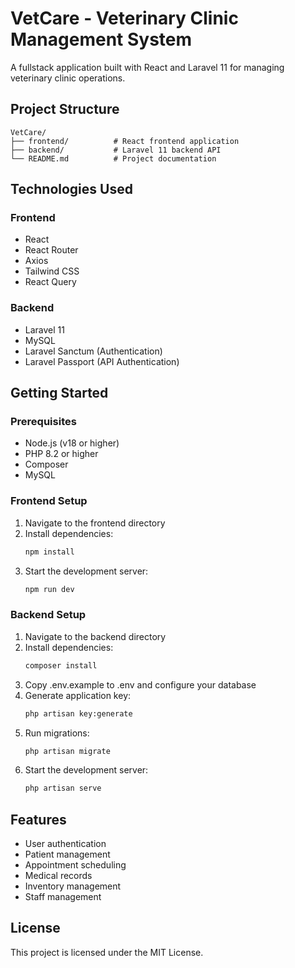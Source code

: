 # VetCare - Veterinary Clinic Management System

A fullstack application built with React and Laravel 11 for managing veterinary clinic operations.

## Project Structure

```
VetCare/
├── frontend/          # React frontend application
├── backend/           # Laravel 11 backend API
└── README.md          # Project documentation
```

## Technologies Used

### Frontend
- React
- React Router
- Axios
- Tailwind CSS
- React Query

### Backend
- Laravel 11
- MySQL
- Laravel Sanctum (Authentication)
- Laravel Passport (API Authentication)

## Getting Started

### Prerequisites
- Node.js (v18 or higher)
- PHP 8.2 or higher
- Composer
- MySQL

### Frontend Setup
1. Navigate to the frontend directory
2. Install dependencies:
   ```bash
   npm install
   ```
3. Start the development server:
   ```bash
   npm run dev
   ```

### Backend Setup
1. Navigate to the backend directory
2. Install dependencies:
   ```bash
   composer install
   ```
3. Copy .env.example to .env and configure your database
4. Generate application key:
   ```bash
   php artisan key:generate
   ```
5. Run migrations:
   ```bash
   php artisan migrate
   ```
6. Start the development server:
   ```bash
   php artisan serve
   ```

## Features
- User authentication
- Patient management
- Appointment scheduling
- Medical records
- Inventory management
- Staff management

## License
This project is licensed under the MIT License.